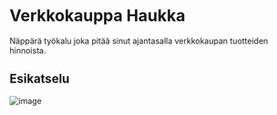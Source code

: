 # Verkkokauppa Haukka
Näppärä työkalu joka pitää sinut ajantasalla verkkokaupan tuotteiden hinnoista. 

## Esikatselu
![image](https://github.com/emppu-dev/verkkokauppa-haukka/assets/83163481/4cce0e1f-313a-4928-9e68-53ce483ec957)
